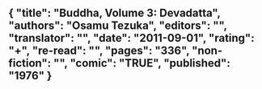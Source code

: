{
 "title": "Buddha, Volume 3: Devadatta",
 "authors": "Osamu Tezuka",
 "editors": "",
 "translator": "",
 "date": "2011-09-01",
 "rating": "+",
 "re-read": "",
 "pages": "336",
 "non-fiction": "",
 "comic": "TRUE",
 "published": "1976"
}
---

